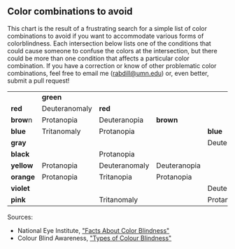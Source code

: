 ## Color combinations to avoid

This chart is the result of a frustrating search for a simple list of color combinations to avoid if you want to accommodate various forms of colorblindness. Each intersection below lists one of the conditions that could cause someone to confuse the colors at the intersection, but there could be more than one condition that affects a particular color combination. If you have a correction or know of other problematic color combinations, feel free to email me (rabdill@umn.edu) or, even better, submit a pull request!

| | | | | | | | | | |
|--|--|--|--|--|--|--|--|--|--|
| | **green** | | | | | | | | |
| **red** | Deuteranomaly | **red** | | | | | | | | 
| **brow**n | Protanopia | Deuteranopia | **brown** | | | | | | | 
| **blue** | Tritanomaly | Protanopia | | **blue** | | | | | |
| **gray** | | | | Deuteranomaly | **gray** |
| **black** | | Protanopia | | | | **black** |
| **yellow** | Protanopia | Deuteranomaly | Deuteranopia | | Tritanopia | | **yellow** |
| **orange** | Protanopia | Tritanopia | Protanopia | | | | | **orange** |
| **violet** | | | | Deuteranomaly | | Tritanopia | Tritanopia | | **violet** |
| **pink** | | Tritanomaly | | Protanopia | Deuteranomaly | | Tritanomaly | | |

Sources:
* National Eye Institute, ["Facts About Color Blindness"](https://nei.nih.gov/health/color_blindness/facts_about)
* Colour Blind Awareness, ["Types of Colour Blindness"](http://www.colourblindawareness.org/colour-blindness/types-of-colour-blindness/)
